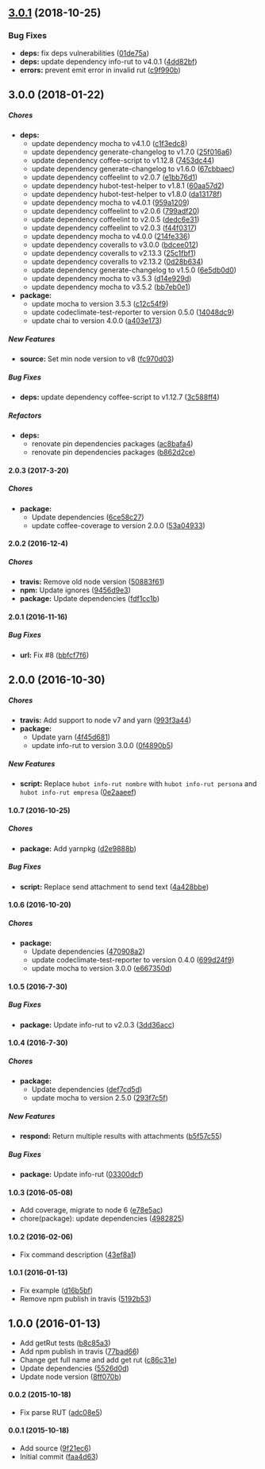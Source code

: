 ## [3.0.1](https://github.com/lgaticaq/hubot-info-rut/compare/v3.0.0...v3.0.1) (2018-10-25)


### Bug Fixes

* **deps:** fix deps vulnerabilities ([01de75a](https://github.com/lgaticaq/hubot-info-rut/commit/01de75a))
* **deps:** update dependency info-rut to v4.0.1 ([4dd82bf](https://github.com/lgaticaq/hubot-info-rut/commit/4dd82bf))
* **errors:** prevent emit error in invalid rut ([c9f990b](https://github.com/lgaticaq/hubot-info-rut/commit/c9f990b))

## 3.0.0 (2018-01-22)

##### Chores

* **deps:**
  *  update dependency mocha to v4.1.0 ([c1f3edc8](https://github.com/lgaticaq/hubot-info-rut/commit/c1f3edc8c03916696658694c4677279f5f028a25))
  *  update dependency generate-changelog to v1.7.0 ([25f016a6](https://github.com/lgaticaq/hubot-info-rut/commit/25f016a643ac4405ba53d41c8d8433bce51c9f45))
  *  update dependency coffee-script to v1.12.8 ([7453dc44](https://github.com/lgaticaq/hubot-info-rut/commit/7453dc44ddebad231bdb98f7bc0d5b9926fe2e58))
  *  update dependency generate-changelog to v1.6.0 ([67cbbaec](https://github.com/lgaticaq/hubot-info-rut/commit/67cbbaec3d3e8770d29f8961cb115f0c29575591))
  *  update dependency coffeelint to v2.0.7 ([e1bb76d1](https://github.com/lgaticaq/hubot-info-rut/commit/e1bb76d17cc778420d37543182f1b53cc40f5ab4))
  *  update dependency hubot-test-helper to v1.8.1 ([60aa57d2](https://github.com/lgaticaq/hubot-info-rut/commit/60aa57d2596355359647e6335e12133647ef8508))
  *  update dependency hubot-test-helper to v1.8.0 ([da13178f](https://github.com/lgaticaq/hubot-info-rut/commit/da13178fcaa4aa48d1247ae5bda2952c20493e9e))
  *  update dependency mocha to v4.0.1 ([959a1209](https://github.com/lgaticaq/hubot-info-rut/commit/959a12097ef8c7e38040ee5185f15cdc13608024))
  *  update dependency coffeelint to v2.0.6 ([799adf20](https://github.com/lgaticaq/hubot-info-rut/commit/799adf20f494ac86851fb1e5ef1e17e66e86ad99))
  *  update dependency coffeelint to v2.0.5 ([dedc6e31](https://github.com/lgaticaq/hubot-info-rut/commit/dedc6e313f6149a5fd1b7d0057764a97801923e2))
  *  update dependency coffeelint to v2.0.3 ([f44f0317](https://github.com/lgaticaq/hubot-info-rut/commit/f44f031766eef87d0b51e3847c18afa7790b2b20))
  *  update dependency mocha to v4.0.0 ([214fe336](https://github.com/lgaticaq/hubot-info-rut/commit/214fe336be9287b051bc503fbfd4a9dd122f9d9c))
  *  update dependency coveralls to v3.0.0 ([bdcee012](https://github.com/lgaticaq/hubot-info-rut/commit/bdcee0126b25c7c5d96b226927085d2ca9edc96e))
  *  update dependency coveralls to v2.13.3 ([25c1fbf1](https://github.com/lgaticaq/hubot-info-rut/commit/25c1fbf1c44631efd3481ee921ec95e26bc58d4e))
  *  update dependency coveralls to v2.13.2 ([0d28b634](https://github.com/lgaticaq/hubot-info-rut/commit/0d28b6344f7449b9f378a8c02aa6111554601987))
  *  update dependency generate-changelog to v1.5.0 ([6e5db0d0](https://github.com/lgaticaq/hubot-info-rut/commit/6e5db0d0840410e0117ac32cc46ca51ac838f158))
  *  update dependency mocha to v3.5.3 ([d14e929d](https://github.com/lgaticaq/hubot-info-rut/commit/d14e929de5dec84e4e645ae8eb6f767fc4b7719e))
  *  update dependency mocha to v3.5.2 ([bb7eb0e1](https://github.com/lgaticaq/hubot-info-rut/commit/bb7eb0e12386e1d7caa43b521b4c49bb8b88b798))
* **package:**
  *  update mocha to version 3.5.3 ([c12c54f9](https://github.com/lgaticaq/hubot-info-rut/commit/c12c54f95a9d3cb81978903ba11981d907d044bd))
  *  update codeclimate-test-reporter to version 0.5.0 ([14048dc9](https://github.com/lgaticaq/hubot-info-rut/commit/14048dc991fd3e9531e9aa0dffcf399223d1a2c8))
  *  update chai to version 4.0.0 ([a403e173](https://github.com/lgaticaq/hubot-info-rut/commit/a403e1731c9d0d562e476814da113a2d09443e01))

##### New Features

* **source:**  Set min node version to v8 ([fc970d03](https://github.com/lgaticaq/hubot-info-rut/commit/fc970d0336c172fbb2e59d155cc52fb7ae815af7))

##### Bug Fixes

* **deps:**  update dependency coffee-script to v1.12.7 ([3c588ff4](https://github.com/lgaticaq/hubot-info-rut/commit/3c588ff430d1237814517039302baf43a1eb7abe))

##### Refactors

* **deps:**
  *  renovate pin dependencies packages ([ac8bafa4](https://github.com/lgaticaq/hubot-info-rut/commit/ac8bafa4639b68e5f981263c1b99c50f0f0c8e5b))
  *  renovate pin dependencies packages ([b862d2ce](https://github.com/lgaticaq/hubot-info-rut/commit/b862d2ce11f7c1d57a35522bf58854b3ed16e386))

#### 2.0.3 (2017-3-20)

##### Chores

* **package:**
  * Update dependencies ([6ce58c27](https://github.com/lgaticaq/hubot-info-rut/commit/6ce58c27adf9c6d51510e4072b485131ce61c9ec))
  * update coffee-coverage to version 2.0.0 ([53a04933](https://github.com/lgaticaq/hubot-info-rut/commit/53a04933a1a2fb3919dcb41cb9b9188ae82a71ff))

#### 2.0.2 (2016-12-4)

##### Chores

* **travis:** Remove old node version ([50883f61](https://github.com/lgaticaq/hubot-info-rut/commit/50883f61c373db64cad30dce4e9d0a7ec8784a94))
* **npm:** Update ignores ([9456d9e3](https://github.com/lgaticaq/hubot-info-rut/commit/9456d9e3da9946f41b720b7d1c70605bb5aeff2e))
* **package:** Update dependencies ([fdf1cc1b](https://github.com/lgaticaq/hubot-info-rut/commit/fdf1cc1ba5231e3c2ed0a860d23822781bef3b10))

#### 2.0.1 (2016-11-16)

##### Bug Fixes

* **url:** Fix #8 ([bbfcf7f6](https://github.com/lgaticaq/hubot-info-rut/commit/bbfcf7f6cab14429edf21f033e584295a135f65f))

## 2.0.0 (2016-10-30)

##### Chores

* **travis:** Add support to node v7 and yarn ([993f3a44](https://github.com/lgaticaq/hubot-info-rut/commit/993f3a4407f89be78e959ab2580def8d66eed660))
* **package:**
  * Update yarn ([4f45d681](https://github.com/lgaticaq/hubot-info-rut/commit/4f45d681d1bafea0481d1c0b7f6c117fb71c4ad0))
  * update info-rut to version 3.0.0 ([0f4890b5](https://github.com/lgaticaq/hubot-info-rut/commit/0f4890b5f3653faa1bd846874e94cd3bd2d7fc1c))

##### New Features

* **script:** Replace `hubot info-rut nombre` with `hubot info-rut persona` and `hubot info-rut empresa` ([0e2aaeef](https://github.com/lgaticaq/hubot-info-rut/commit/0e2aaeef7dab48d449e228c17439c825cb63903a))

#### 1.0.7 (2016-10-25)

##### Chores

* **package:** Add yarnpkg ([d2e9888b](https://github.com/lgaticaq/hubot-info-rut/commit/d2e9888b4c9ef09effdb2f6671cfc75391b1461b))

##### Bug Fixes

* **script:** Replace send attachment to send text ([4a428bbe](https://github.com/lgaticaq/hubot-info-rut/commit/4a428bbe42fd199b2bcf910ba588d7aedb0d283d))

#### 1.0.6 (2016-10-20)

##### Chores

* **package:**
  * Update dependencies ([470908a2](https://github.com/lgaticaq/hubot-info-rut/commit/470908a2a272634931ae51114471486ebff312f4))
  * update codeclimate-test-reporter to version 0.4.0 ([699d24f9](https://github.com/lgaticaq/hubot-info-rut/commit/699d24f9ec46c83a9271de897fe030e5b0506416))
  * update mocha to version 3.0.0 ([e667350d](https://github.com/lgaticaq/hubot-info-rut/commit/e667350daa58b94cb3257e668e1ef40dcd4332b1))

#### 1.0.5 (2016-7-30)

##### Bug Fixes

* **package:** Update info-rut to v2.0.3 ([3dd36acc](https://github.com/lgaticaq/hubot-info-rut/commit/3dd36acc6df6e29a0dfa9f5fe5d7b6d70b3d31b0))

#### 1.0.4 (2016-7-30)

##### Chores

* **package:**
  * Update dependencies ([def7cd5d](https://github.com/lgaticaq/hubot-info-rut/commit/def7cd5d2b6dc0c0b23b6952382bf824b5d770b3))
  * update mocha to version 2.5.0 ([293f7c5f](https://github.com/lgaticaq/hubot-info-rut/commit/293f7c5f0d00a22aeb86e1b62a74eb9733b882d2))

##### New Features

* **respond:** Return multiple results with attachments ([b5f57c55](https://github.com/lgaticaq/hubot-info-rut/commit/b5f57c55b4b7fd977f1053531a7ec21ad8d72aae))

##### Bug Fixes

* **package:** Update info-rut ([03300dcf](https://github.com/lgaticaq/hubot-info-rut/commit/03300dcfa00f195a56fab6d417f81cd045577244))

#### 1.0.3 (2016-05-08)

* Add coverage, migrate to node 6 ([e78e5ac](https://github.com/lgaticaq/hubot-info-rut/commit/e78e5ac))
* chore(package): update dependencies ([4982825](https://github.com/lgaticaq/hubot-info-rut/commit/4982825))

#### 1.0.2 (2016-02-06)

* Fix command description ([43ef8a1](https://github.com/lgaticaq/hubot-info-rut/commit/43ef8a1))

#### 1.0.1 (2016-01-13)

* Fix example ([d16b5bf](https://github.com/lgaticaq/hubot-info-rut/commit/d16b5bf))
* Remove npm publish in travis ([5192b53](https://github.com/lgaticaq/hubot-info-rut/commit/5192b53))

## 1.0.0 (2016-01-13)

* Add getRut tests ([b8c85a3](https://github.com/lgaticaq/hubot-info-rut/commit/b8c85a3))
* Add npm publish in travis ([77bad66](https://github.com/lgaticaq/hubot-info-rut/commit/77bad66))
* Change get full name and add get rut ([c86c31e](https://github.com/lgaticaq/hubot-info-rut/commit/c86c31e))
* Update dependencies ([5526d0d](https://github.com/lgaticaq/hubot-info-rut/commit/5526d0d))
* Update node version ([8ff070b](https://github.com/lgaticaq/hubot-info-rut/commit/8ff070b))

#### 0.0.2 (2015-10-18)

* Fix parse RUT ([adc08e5](https://github.com/lgaticaq/hubot-info-rut/commit/adc08e5))

#### 0.0.1 (2015-10-18)

* Add source ([9f21ec6](https://github.com/lgaticaq/hubot-info-rut/commit/9f21ec6))
* Initial commit ([faa4d63](https://github.com/lgaticaq/hubot-info-rut/commit/faa4d63))
